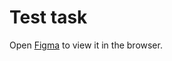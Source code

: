 # Test task
Open [Figma](https://www.figma.com/file/MSyCAqVy1UgNap0pvqH6H3/Junior-Frontend-Test-Designs-Public) to view it in the browser.
